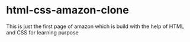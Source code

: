 # html-css-amazon-clone
This is just the first page of amazon which is build with the help of HTML and CSS for learning purpose
